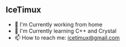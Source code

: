 ## IceTimux
- 🔭 I'm Currently working from home
- 🌱 I'm Currently learning C++ and Crystal
- 📫 How to reach me: icetimux@gmail.com

<!-- - ⚡ Fun fact: --> 
<!-- - 👯 I’m looking to collaborate on -->  
<!-- - 🤔 I’m looking for help with -->
<!-- - 💬 Talk to me about -->
<!-- - 😄 Pronouns: ... -->

<!-- [![Top Langs](https://github-readme-stats.vercel.app/api/top-langs/?username=IceTimux&layout=compact)](https://github.com/anuraghazra/github-readme-stats) -->
